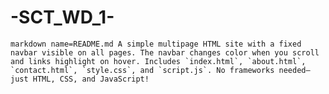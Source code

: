 # -SCT_WD_1-
````markdown name=README.md A simple multipage HTML site with a fixed navbar visible on all pages. The navbar changes color when you scroll and links highlight on hover. Includes `index.html`, `about.html`, `contact.html`, `style.css`, and `script.js`. No frameworks needed—just HTML, CSS, and JavaScript! ````
